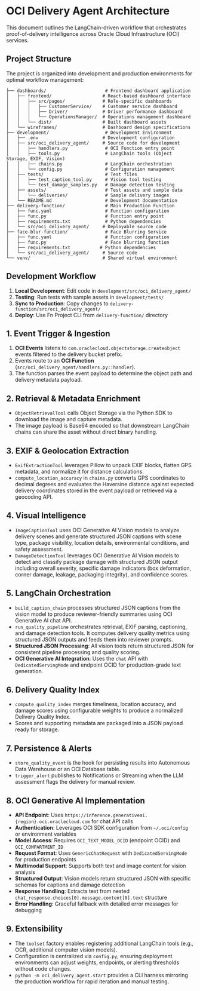 # OCI Delivery Agent Architecture

This document outlines the LangChain-driven workflow that orchestrates proof-of-delivery intelligence across Oracle Cloud Infrastructure (OCI) services.

## Project Structure

The project is organized into development and production environments for optimal workflow management:

```
├── dashboards/                      # Frontend dashboard application
│   ├── frontend/                   # React-based dashboard interface
│   │   ├── src/pages/              # Role-specific dashboards
│   │   │   ├── CustomerService/    # Customer service dashboard
│   │   │   ├── Driver/             # Driver performance dashboard
│   │   │   └── OperationsManager/  # Operations management dashboard
│   │   └── dist/                   # Built dashboard assets
│   └── wireframes/                 # Dashboard design specifications
├── development/                     # Development Environment
│   ├── .env                        # Development configuration
│   ├── src/oci_delivery_agent/     # Source code for development
│   │   ├── handlers.py              # OCI Function entry point
│   │   ├── tools.py                 # LangChain tools (Object Storage, EXIF, Vision)
│   │   ├── chains.py                # LangChain orchestration
│   │   └── config.py                # Configuration management
│   ├── tests/                       # Test files
│   │   ├── test_caption_tool.py     # Vision tool testing
│   │   └── test_damage_samples.py   # Damage detection testing
│   ├── assets/                      # Test assets and sample data
│   │   └── deliveries/              # Sample delivery images
│   └── README.md                    # Development documentation
├── delivery-function/               # Main Production Function
│   ├── func.yaml                    # Function configuration
│   ├── func.py                      # Function entry point
│   ├── requirements.txt             # Python dependencies
│   └── src/oci_delivery_agent/     # Deployable source code
├── face-blur-function/              # Face Blurring Service
│   ├── func.yaml                    # Function configuration
│   ├── func.py                      # Face blurring function
│   ├── requirements.txt           # Python dependencies
│   └── src/oci_delivery_agent/     # Source code
└── venv/                           # Shared virtual environment
```

## Development Workflow

1. **Local Development**: Edit code in `development/src/oci_delivery_agent/`
2. **Testing**: Run tests with sample assets in `development/tests/`
3. **Sync to Production**: Copy changes to `delivery-function/src/oci_delivery_agent/`
4. **Deploy**: Use Fn Project CLI from `delivery-function/` directory

## 1. Event Trigger & Ingestion
1. **OCI Events** listens to `com.oraclecloud.objectstorage.createobject` events filtered to the delivery bucket prefix.
2. Events route to an **OCI Function** (`src/oci_delivery_agent/handlers.py::handler`).
3. The function parses the event payload to determine the object path and delivery metadata payload.

## 2. Retrieval & Metadata Enrichment
- `ObjectRetrievalTool` calls Object Storage via the Python SDK to download the image and capture metadata.
- The image payload is Base64 encoded so that downstream LangChain chains can share the asset without direct binary handling.

## 3. EXIF & Geolocation Extraction
- `ExifExtractionTool` leverages Pillow to unpack EXIF blocks, flatten GPS metadata, and normalize it for distance calculations.
- `compute_location_accuracy` in `chains.py` converts GPS coordinates to decimal degrees and evaluates the Haversine distance against expected delivery coordinates stored in the event payload or retrieved via a geocoding API.

## 4. Visual Intelligence
- `ImageCaptionTool` uses OCI Generative AI Vision models to analyze delivery scenes and generate structured JSON captions with scene type, package visibility, location details, environmental conditions, and safety assessment.
- `DamageDetectionTool` leverages OCI Generative AI Vision models to detect and classify package damage with structured JSON output including overall severity, specific damage indicators (box deformation, corner damage, leakage, packaging integrity), and confidence scores.

## 5. LangChain Orchestration
- `build_caption_chain` processes structured JSON captions from the vision model to produce reviewer-friendly summaries using OCI Generative AI chat API.
- `run_quality_pipeline` orchestrates retrieval, EXIF parsing, captioning, and damage detection tools. It computes delivery quality metrics using structured JSON outputs and feeds them into reviewer prompts.
- **Structured JSON Processing**: All vision tools return structured JSON for consistent pipeline processing and quality scoring.
- **OCI Generative AI Integration**: Uses the `chat` API with `DedicatedServingMode` and endpoint OCID for production-grade text generation.

## 6. Delivery Quality Index
- `compute_quality_index` merges timeliness, location accuracy, and damage scores using configurable weights to produce a normalized Delivery Quality Index.
- Scores and supporting metadata are packaged into a JSON payload ready for storage.

## 7. Persistence & Alerts
- `store_quality_event` is the hook for persisting results into Autonomous Data Warehouse or an OCI Database table.
- `trigger_alert` publishes to Notifications or Streaming when the LLM assessment flags the delivery for manual review.

## 8. OCI Generative AI Implementation
- **API Endpoint**: Uses `https://inference.generativeai.{region}.oci.oraclecloud.com` for chat API calls
- **Authentication**: Leverages OCI SDK configuration from `~/.oci/config` or environment variables
- **Model Access**: Requires `OCI_TEXT_MODEL_OCID` (endpoint OCID) and `OCI_COMPARTMENT_ID`
- **Request Format**: Uses `GenericChatRequest` with `DedicatedServingMode` for production endpoints
- **Multimodal Support**: Supports both text and image content for vision analysis
- **Structured Output**: Vision models return structured JSON with specific schemas for captions and damage detection
- **Response Handling**: Extracts text from nested `chat_response.choices[0].message.content[0].text` structure
- **Error Handling**: Graceful fallback with detailed error messages for debugging

## 9. Extensibility
- The `toolset` factory enables registering additional LangChain tools (e.g., OCR, additional computer vision models).
- Configuration is centralized via `config.py`, ensuring deployment environments can adjust weights, endpoints, or alerting thresholds without code changes.
- `python -m oci_delivery_agent.start` provides a CLI harness mirroring the production workflow for rapid iteration and manual testing.
